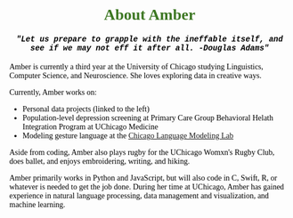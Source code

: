 <html>
<head>
<style>
  h1 {
  color: #3E7824;
  font-family: verdana;
}
  h4 {
  color: black;
  font-family: courier;
  font-style: italic
}
  .center {
  text-align: center;
}
  p  {
  color: black;
  font-family: verdana;
}
  li  {
  color: black;
  font-family: verdana;
}
</style>
</head>

<body>

<h1 class = "center">About Amber</h1>
<h4 class ="center">"Let us prepare to grapple with the ineffable itself, and see if we may not eff it after all. -Douglas Adams"</h4>

<p>Amber is currently a third year at the University of Chicago studying Linguistics, Computer Science, and Neuroscience. She loves exploring data in creative ways.</p>

<p>Currently, Amber works on:
<ul>
  <li> Personal data projects (linked to the left)</li>
  <li> Population-level depression screening at Primary Care Group Behavioral Helath Integration Program at UChicago Medicine</li>
  <li> Modeling gesture language at the <a href= "http://clml.uchicago.edu/about.html">Chicago Language Modeling Lab</a></li>
</ul>
</p>

<p>Aside from coding, Amber also plays rugby for the UChicago Womxn's Rugby Club, does ballet, and enjoys embroidering, writing, and hiking.</p>

<p>Amber primarily works in Python and JavaScript, but will also code in C, Swift, R, or whatever is needed to get the job done. During her time at UChicago, Amber has gained experience in natural language processing, data management and visualization, and machine learning.</p>

</body>
</html>
